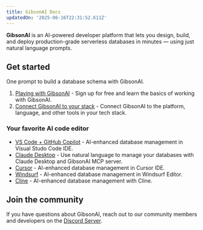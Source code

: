 ```yaml
---
title: GibsonAI Docs
updatedOn: '2025-06-16T22:31:52.611Z'
---
```


**GibsonAI** is an AI-powered developer platform that lets you design, build, and deploy production-grade serverless databases in minutes — using just natural language prompts.

## Get started

One prompt to build a database schema with GibsonAI.

1. [Playing with GibsonAI](/docs/get-started-with-gibsonai/signing-up) - Sign up for free and learn the basics of working with GibsonAI.
2. [Connect GibsonAI to your stack](/docs/get-started-with-gibsonai/connect-gibsonai) - Connect GibsonAI to the platform, language, and other tools in your tech stack.

### Your favorite AI code editor

- [VS Code + GitHub Copilot](/docs/ai/connect-mcp-clients-to-gibsonai#vs-code-github-copilot-setup) - AI-enhanced database management in Visual Studo Code IDE.
- [Claude Desktop](/docs/ai/connect-mcp-clients-to-gibsonai#claude-desktop-setup) - Use natural language to manage your databases with Claude Desktop and GibsonAI MCP server.
- [Cursor](/docs/ai/connect-mcp-clients-to-gibsonai#cursor-setup) - AI-enhanced database management in Cursor IDE.
- [Windsurf](/docs/ai/connect-mcp-clients-to-gibsonai#windsurf-setup) - AI-enhanced database management in Windsurf Editor.
- [Cline](/docs/ai/connect-mcp-clients-to-gibsonai#cline-vs-code-extension-setup) - AI-enhanced database management with Cline.

## Join the community

If you have questions about GibsonAI, reach out to our community members and developers on the [Discord Server](https://www.gibsonai.com/discord).

